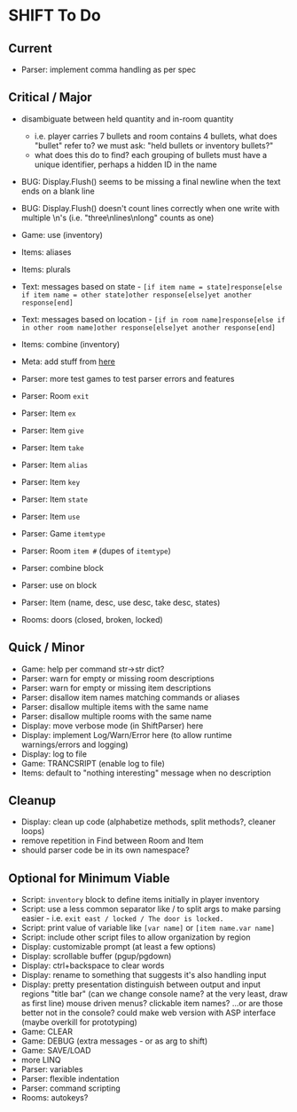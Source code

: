 # SHIFT To Do

## Current

- Parser: implement comma handling as per spec

## Critical / Major

- disambiguate between held quantity and in-room quantity
    - i.e. player carries 7 bullets and room contains 4 bullets, what does "bullet" refer to? we must ask: "held bullets or inventory bullets?"
    - what does this do to find? each grouping of bullets must have a unique identifier, perhaps a hidden ID in the name
- BUG: Display.Flush() seems to be missing a final newline when the text ends on a blank line
- BUG: Display.Flush() doesn't count lines correctly when one write with multiple \n's (i.e. "three\nlines\nlong" counts as one)
- Game: use (inventory)
- Items: aliases
- Items: plurals
- Text: messages based on state
        - `[if item name = state]response[else if item name = other state]other response[else]yet another response[end]`
- Text: messages based on location
        - `[if in room name]response[else if in other room name]other response[else]yet another response[end]`
- Items: combine (inventory)
- Meta: add stuff from [here](https://github.com/RetroIndieJosh/shift/community)
- Parser: more test games to test parser errors and features
- Parser: Room `exit`
- Parser: Item `ex`
- Parser: Item `give`
- Parser: Item `take`
- Parser: Item `alias`
- Parser: Item `key`
- Parser: Item `state`
- Parser: Item `use`
- Parser: Game `itemtype`
- Parser: Room `item #` (dupes of `itemtype`)
- Parser: combine block
- Parser: use on block

- Parser: Item (name, desc, use desc, take desc, states)
- Rooms: doors (closed, broken, locked)

## Quick / Minor

- Game: help per command
    str->str dict?
- Parser: warn for empty or missing room descriptions
- Parser: warn for empty or missing item descriptions
- Parser: disallow item names matching commands or aliases
- Parser: disallow multiple items with the same name
- Parser: disallow multiple rooms with the same name
- Display: move verbose mode (in ShiftParser) here
- Display: implement Log/Warn/Error here (to allow runtime warnings/errors and logging)
- Display: log to file
- Game: TRANCSRIPT (enable log to file)
- Items: default to "nothing interesting" message when no description

## Cleanup

- Display: clean up code (alphabetize methods, split methods?, cleaner loops)
- remove repetition in Find between Room and Item
- should parser code be in its own namespace?

## Optional for Minimum Viable

- Script: `inventory` block to define items initially in player inventory
- Script: use a less common separator like / to split args to make parsing easier
        - i.e. `exit east / locked / The door is locked.`
- Script: print value of variable like `[var name]` or `[item name.var name]`
- Script: include other script files to allow organization by region
- Display: customizable prompt (at least a few options)
- Display: scrollable buffer (pgup/pgdown)
- Display: ctrl+backspace to clear words
- Display: rename to something that suggests it's also handling input
- Display: pretty presentation
        distinguish between output and input regions
        "title bar" (can we change console name? at the very least, draw as first line)
        mouse driven menus?
        clickable item names?
        ...or are those better not in the console?
        could make web version with ASP interface (maybe overkill for prototyping)
- Game: CLEAR
- Game: DEBUG (extra messages - or as arg to shift)
- Game: SAVE/LOAD
- more LINQ
- Parser: variables
- Parser: flexible indentation
- Parser: command scripting
- Rooms: autokeys?
